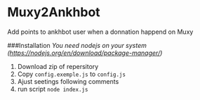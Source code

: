 # Muxy2Ankhbot 
Add points to ankhbot user when a donnation happend on Muxy 

###Installation
*You need nodejs on your system (https://nodejs.org/en/download/package-manager/)*
 1. Download zip of repersitory
 2. Copy `config.exemple.js` to `config.js`
 3. Ajust seetings following comments
 4. run script `node index.js`